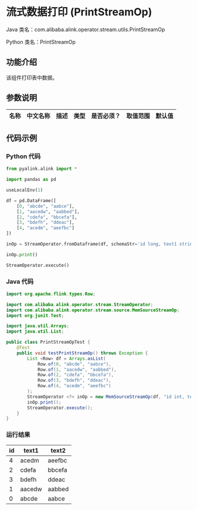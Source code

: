# 流式数据打印 (PrintStreamOp)
Java 类名：com.alibaba.alink.operator.stream.utils.PrintStreamOp

Python 类名：PrintStreamOp


## 功能介绍
该组件打印表中数据。

## 参数说明

| 名称 | 中文名称 | 描述 | 类型 | 是否必须？ | 取值范围 | 默认值 |
| --- | --- | --- | --- | --- | --- | --- |




## 代码示例
### Python 代码
```python
from pyalink.alink import *

import pandas as pd

useLocalEnv(1)

df = pd.DataFrame([
    [0, "abcde", "aabce"],
    [1, "aacedw", "aabbed"],
    [2, "cdefa", "bbcefa"],
    [3, "bdefh", "ddeac"],
    [4, "acedm", "aeefbc"]
])

inOp = StreamOperator.fromDataframe(df, schemaStr='id long, text1 string, text2 string')

inOp.print()

StreamOperator.execute()

```
### Java 代码
```java
import org.apache.flink.types.Row;

import com.alibaba.alink.operator.stream.StreamOperator;
import com.alibaba.alink.operator.stream.source.MemSourceStreamOp;
import org.junit.Test;

import java.util.Arrays;
import java.util.List;

public class PrintStreamOpTest {
	@Test
	public void testPrintStreamOp() throws Exception {
		List <Row> df = Arrays.asList(
			Row.of(0, "abcde", "aabce"),
			Row.of(1, "aacedw", "aabbed"),
			Row.of(2, "cdefa", "bbcefa"),
			Row.of(3, "bdefh", "ddeac"),
			Row.of(4, "acedm", "aeefbc")
		);
		StreamOperator <?> inOp = new MemSourceStreamOp(df, "id int, text1 string, text2 string");
		inOp.print();
		StreamOperator.execute();
	}
}
```

### 运行结果

id|text1|text2
---|-----|-----
4|acedm|aeefbc
2|cdefa|bbcefa
3|bdefh|ddeac
1|aacedw|aabbed
0|abcde|aabce

